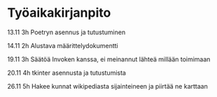# Työaikakirjanpito

13.11 3h  Poetryn asennus ja tutustuminen

14.11 2h  Alustava määrittelydokumentti

19.11 3h  Säätöä Invoken kanssa, ei meinannut lähteä millään toimimaan

20.11 4h  tkinter asennusta ja tutustumista

26.11 5h  Hakee kunnat wikipediasta sijainteineen ja piirtää ne karttaan      
